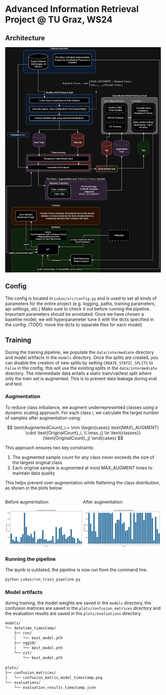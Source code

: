 # Advanced Information Retrieval Project @ TU Graz, WS24

## Architecture

![Architecture](Lukas/plots/AIR_G7_Architecture_vertical.png)

## Config

The config is located in `Lukas/src/config.py` and is used to set all kinds of parameters for the entire project (e.g. logging, paths, training parameters, api settings, etc.)
Make sure to check it out before running the pipeline. Important parameters should be annotated.
Once we have chosen a baseline model, we will hyperparameter tune it with the dicts specified in the config. (TODO: move the dicts to separate files for each model)

## Training

During the training pipeline, we populate the `data/intermediate` directory and model artifacts in the `models` directory. Once the splits are created, you can disable the creation of new splits by setting `CREATE_STATIC_SPLITS` to `False` in the config. this will use the existing splits in the `data/intermediate` directory. 
The intermediate data entails a static train/val/test split where only the train set is augmented. This is to prevent data leakage during eval and test.
<!-- We could implement kfold cv if we want a more robust training loop. -->

### Augmentation
To reduce class imbalance, we augment underrepresented classes using a dynamic scaling approach. For each class i, we calculate the target number of samples after augmentation using:

$$
\text{AugmentedCount}_i = \min \begin{cases} \text{MAX\_AUGMENT} \cdot \text{OriginalCount}_i, \\ \max_{j \in \text{classes}}(\text{OriginalCount}_j) \end{cases}
$$

This approach ensures two key constraints:
1. The augmented sample count for any class never exceeds the size of the largest original class
2. Each original sample is augmented at most MAX_AUGMENT times to maintain data quality

This helps prevent over-augmentation while flattening the class distribution, as shown in the plots below:

<div style="display: flex; justify-content: space-between;">
    <div>
        <p>Before augmentation:</p>
        <img src="Lukas/plots/pre_augmentation_class_distribution.png" width="400"/>
    </div>
    <div>
        <p>After augmentation:</p>
        <img src="Lukas/plots/post_augmentation_class_distribution.png" width="400"/>
    </div>
</div>

### Running the pipeline
The ipynb is outdated, the pipeline is now run from the command line.

```bash
python Lukas/run_train_pipeline.py
```

### Model artifacts

during training, the model weights are saved in the `models` directory, the confusion matrices are saved in the `plots/confusion_matrices` directory and the evaluation results are saved in the `plots/evaluations` directory.

```
models/
└── datetime_timestamp/
    ├── cnn/
    │   └── best_model.pth
    ├── vgg19/
    │   └── best_model.pth
    └── vit/
        └── best_model.pth

plots/
├── confusion_matrices/
│   └── confusion_matrix_model_timestamp.png
└── evaluations/
    └── evaluation_results_timestamp.json
```


